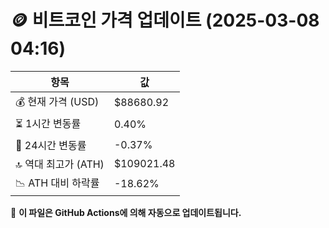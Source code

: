 # 🪙 비트코인 가격 업데이트 (2025-03-08 04:16)

| 항목                | 값 |
|--------------------|----------------|
| 💰 현재 가격 (USD) | $88680.92 |
| ⏳ 1시간 변동률    | 0.40% |
| 📆 24시간 변동률   | -0.37% |
| 🔝 역대 최고가 (ATH) | $109021.48 |
| 📉 ATH 대비 하락률 | -18.62% |

🔄 **이 파일은 GitHub Actions에 의해 자동으로 업데이트됩니다.**
